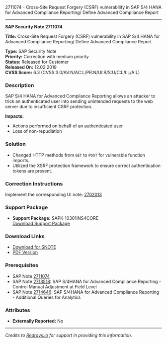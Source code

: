 2711074 - Cross-Site Request Forgery (CSRF) vulnerability in SAP S/4 HANA for Advanced Compliance Reporting/ Define Advanced Compliance Report

---

**SAP Security Note 2711074**

**Title:** Cross-Site Request Forgery (CSRF) vulnerability in SAP S/4 HANA for Advanced Compliance Reporting/ Define Advanced Compliance Report

**Type:** SAP Security Note  
**Priority:** Correction with medium priority  
**Status:** Released for Customer  
**Released On:** 12.02.2019  
**CVSS Score:** 6.3 (CVSS:3.0/AV:N/AC:L/PR:N/UI:R/S:U/C:L/I:L/A:L)

### Description

SAP S/4 HANA for Advanced Compliance Reporting allows an attacker to trick an authenticated user into sending unintended requests to the web server due to insufficient CSRF protection.

**Impacts:**
- Actions performed on behalf of an authenticated user
- Loss of non-repudiation

### Solution

- Changed HTTP methods from `GET` to `POST` for vulnerable function imports.
- Utilized the XSRF protection framework to ensure correct authentication tokens are present.

### Correction Instructions

Implement the corresponding UI note: [2702013](https://me.sap.com/corrins/0002711074/19773)

### Support Package

- **Support Package:** SAPK-10301INS4CORE  
  [Download Support Package](https://me.sap.com/supportpackage/SAPK-10301INS4CORE)

### Download Links

- [Download for SNOTE](https://notesdownloads.sap.com/note/0040000000249952019)
- [PDF Version](https://userapps.support.sap.com/sap/support/sfm/notes/print/0002711074?language=en-US&token=2D23C4462D0146038B2506D56A8787FC)

### Prerequisites

- SAP Note [2711074](https://me.sap.com/notes/2711074)
- SAP Note [2713518](https://me.sap.com/notes/2713518): SAP S/4HANA for Advanced Compliance Reporting - Control Manual Adjustment at Field Level
- SAP Note [2714646](https://me.sap.com/notes/2714646): SAP S/4HANA for Advanced Compliance Reporting - Additional Queries for Analytics

### Attributes

- **Externally Reported:** No

---

*Credits to [Redrays.io](https://redrays.io) for support in providing this information.*